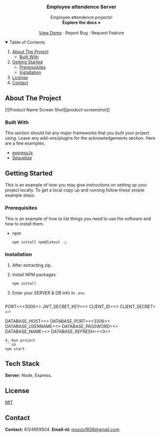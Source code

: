 <!-- PROJECT LOGO -->

<p align="center">

  <h3 align="center">Employee attendence Server</h3>

  <p align="center">
    Employee attendence projects!
    <br />
    <a><strong>Explore the docs »</strong></a>
    <br />
    <br />
    <a href="http://localhost:3000/api-docs">View Demo</a>
    ·
    <a>Report Bug</a>
    ·
    <a>Request Feature</a>
  </p>
</p>



<!-- TABLE OF CONTENTS -->
<details open="open">
  <summary>Table of Contents</summary>
  <ol>
    <li>
      <a href="#about-the-project">About The Project</a>
      <ul>
        <li><a href="#built-with">Built With</a></li>
      </ul>
    </li>
    <li>
      <a href="#getting-started">Getting Started</a>
      <ul>
        <li><a href="#prerequisites">Prerequisites</a></li>
        <li><a href="#installation">Installation</a></li>
      </ul>
    </li>
    <li><a href="#license">License</a></li>
    <li><a href="#contact">Contact</a></li>
  </ol>
</details>



<!-- ABOUT THE PROJECT -->
## About The Project

[![Product Name Screen Shot][product-screenshot]]


### Built With

This section should list any major frameworks that you built your project using. Leave any add-ons/plugins for the acknowledgements section. Here are a few examples.
* [expressJs](https://expressjs.com/)
* [Sequelize](https://sequelize.org)



<!-- GETTING STARTED -->
## Getting Started

This is an example of how you may give instructions on setting up your project locally.
To get a local copy up and running follow these simple example steps.

### Prerequisites

This is an example of how to list things you need to use the software and how to install them.
* npm
  ```sh
  npm install npm@latest -g
  ```

### Installation

1. After extracting zip.

2. Install NPM packages
   ```sh
   npm install
   ```
3. Enter your SERVER & DB Info in `.env`
   ```JS
  PORT=<<3000>>
  JWT_SECRET_KEY=<<jwtsecretkey>>
  CLIENT_ID=<<facebook-developer-console-auth20-clientID>>
  CLIENT_SECRET=<<facebook-developer-console-auth20-clientSecret>>

  DATABASE_HOST=<<localhost>>
  DATABASE_PORT=<<3306>>
  DATABASE_USERNAME=<<root>>
  DATABASE_PASSWORD=<<password>>
  DATABASE_NAME=<<test>>
  DATABASE_REFRESH=<<0>>
   ```
4. Run project
   ```sh
   npm start
   ```

## Tech Stack

**Server:** Node, Express.

<!-- LICENSE -->
## License

[MIT](https://choosealicense.com/licenses/mit/)


<!-- CONTACT -->
## Contact

**Contact:** 8124959504.
**Email-id:** muzzu1608@gmail.com.